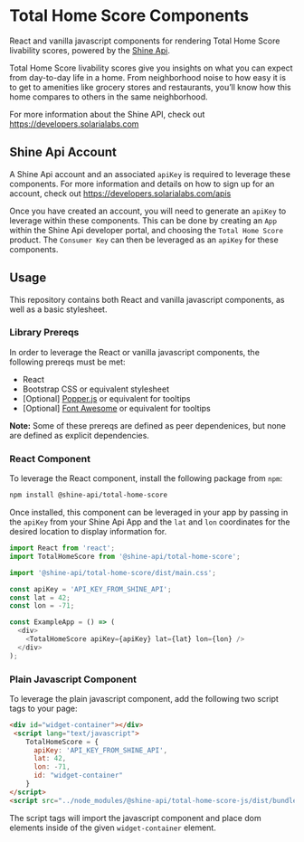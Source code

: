 # Total Home Score Components
React and vanilla javascript components for rendering Total Home Score livability scores, powered by the [Shine Api](https://developers.solarialabs.com).

Total Home Score livability scores give you insights on what you can expect from day-to-day life in a home. From neighborhood noise to how easy it is to get to amenities like grocery stores and restaurants, you’ll know how this home compares to others in the same neighborhood.

For more information about the Shine API, check out https://developers.solarialabs.com

## Shine Api Account
A Shine Api account and an associated `apiKey` is required to leverage these components. For more information and details on how to sign up for an account, check out https://developers.solarialabs.com/apis

Once you have created an account, you will need to generate an `apiKey` to leverage within these components. This can be done by creating an `App` within the Shine Api developer portal, and choosing the `Total Home Score` product. The `Consumer Key` can then be leveraged as an `apiKey` for these components. 

## Usage
This repository contains both React and vanilla javascript components, as well as a basic stylesheet.

### Library Prereqs
In order to leverage the React or vanilla javascript components, the following prereqs must be met:
* React
* Bootstrap CSS or equivalent stylesheet
* [Optional] [Popper.js](https://getbootstrap.com/docs/4.0/components/popovers/) or equivalent for tooltips
* [Optional] [Font Awesome](https://fontawesome.com/) or equivalent for tooltips

**Note:** Some of these prereqs are defined as peer dependenices, but none are defined as explicit dependencies.

### React Component
To leverage the React component, install the following package from `npm`:

```bash
npm install @shine-api/total-home-score
```

Once installed, this component can be leveraged in your app by passing in the `apiKey` from your Shine Api App and the `lat` and `lon` coordinates for the desired location to display information for. 

```javascript
import React from 'react';
import TotalHomeScore from '@shine-api/total-home-score';

import '@shine-api/total-home-score/dist/main.css';

const apiKey = 'API_KEY_FROM_SHINE_API';
const lat = 42;
const lon = -71;

const ExampleApp = () => (
  <div>
    <TotalHomeScore apiKey={apiKey} lat={lat} lon={lon} />
  </div>
);
```

### Plain Javascript Component
To leverage the plain javascript component, add the following two script tags to your page:

```html
<div id="widget-container"></div>
 <script lang="text/javascript">
    TotalHomeScore = {
      apiKey: 'API_KEY_FROM_SHINE_API',
      lat: 42,
      lon: -71,
      id: "widget-container"
    }
</script>
<script src="../node_modules/@shine-api/total-home-score-js/dist/bundle.js"></script>
```

The script tags will import the javascript component and place dom elements inside of the given `widget-container` element. 
